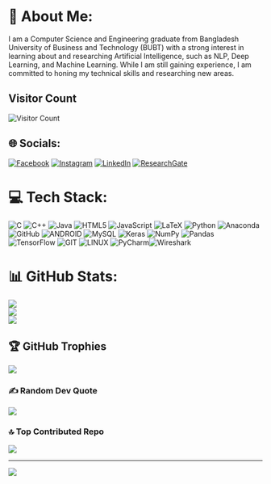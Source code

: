 # 💫 About Me: 
I am a Computer Science and Engineering graduate from Bangladesh University of Business and Technology (BUBT) with a strong interest in learning about and researching Artificial Intelligence, such as NLP, Deep Learning, and Machine Learning. While I am still gaining experience, I am committed to honing my technical skills and researching new areas.

## Visitor Count
![Visitor Count](https://profile-counter.glitch.me/TamimaNisat/count.svg) 

## 🌐 Socials:  
[![Facebook](https://img.shields.io/badge/Facebook-%231877F2.svg?logo=Facebook&logoColor=white)](https://www.facebook.com/tamima.nisat) [![Instagram](https://img.shields.io/badge/Instagram-%23E4405F.svg?logo=Instagram&logoColor=white)](https://www.instagram.com/tamimanisat/) [![LinkedIn](https://img.shields.io/badge/LinkedIn-%230077B5.svg?logo=linkedin&logoColor=white)](https://www.linkedin.com/in/tamima-nisat-9ab85720b/) [![ResearchGate](https://img.shields.io/badge/ResearchGate-%2300CCBB.svg?logo=ResearchGate&logoColor=white)](https://www.researchgate.net/profile/Tamima-Nisat)

# 💻 Tech Stack:
![C](https://img.shields.io/badge/c-%2300599C.svg?style=for-the-badge&logo=c&logoColor=white) ![C++](https://img.shields.io/badge/c++-%2300599C.svg?style=for-the-badge&logo=c%2B%2B&logoColor=white) ![Java](https://img.shields.io/badge/java-%23ED8B00.svg?style=for-the-badge&logo=java&logoColor=white) ![HTML5](https://img.shields.io/badge/html5-%23E34F26.svg?style=for-the-badge&logo=html5&logoColor=white) ![JavaScript](https://img.shields.io/badge/javascript-%23323330.svg?style=for-the-badge&logo=javascript&logoColor=%23F7DF1E) ![LaTeX](https://img.shields.io/badge/latex-%23008080.svg?style=for-the-badge&logo=latex&logoColor=white) ![Python](https://img.shields.io/badge/python-3670A0?style=for-the-badge&logo=python&logoColor=ffdd54) ![Anaconda](https://img.shields.io/badge/Anaconda-%2344A833.svg?style=for-the-badge&logo=anaconda&logoColor=white) ![GitHub](https://img.shields.io/badge/GitHub-%23121011.svg?style=for-the-badge&logo=github&logoColor=white) ![ANDROID](https://img.shields.io/badge/android-%2320232a.svg?style=for-the-badge&logo=android&logoColor=%a4c639) ![MySQL](https://img.shields.io/badge/mysql-%2300f.svg?style=for-the-badge&logo=mysql&logoColor=white) ![Keras](https://img.shields.io/badge/Keras-%23D00000.svg?style=for-the-badge&logo=Keras&logoColor=white) ![NumPy](https://img.shields.io/badge/numpy-%23013243.svg?style=for-the-badge&logo=numpy&logoColor=white) ![Pandas](https://img.shields.io/badge/pandas-%23150458.svg?style=for-the-badge&logo=pandas&logoColor=white) ![TensorFlow](https://img.shields.io/badge/TensorFlow-%23FF6F00.svg?style=for-the-badge&logo=TensorFlow&logoColor=white) ![GIT](https://img.shields.io/badge/Git-fc6d26?style=for-the-badge&logo=git&logoColor=white) ![LINUX](https://img.shields.io/badge/Linux-FCC624?style=for-the-badge&logo=linux&logoColor=black) ![PyCharm](https://img.shields.io/badge/pycharm-143?style=for-the-badge&logo=pycharm&logoColor=black&color=green&labelColor=white)![Wireshark](https://img.shields.io/badge/wireshark-%23168aad.svg?style=for-the-badge&logo=wireshark&logoColor=white)

# 📊 GitHub Stats:
![](https://github-readme-stats.vercel.app/api?username=TamimaNisat&theme=dark&hide_border=false&include_all_commits=true&count_private=true)<br/>
![](https://github-readme-streak-stats.herokuapp.com/?user=TamimaNisat&layout=compact&theme=radical)<br/>
![](https://github-readme-stats.vercel.app/api/top-langs/?username=TamimaNisat&layout=compact&theme=radical)

## 🏆 GitHub Trophies
![](https://github-profile-trophy.vercel.app/?username=TamimaNisat&theme=dracula&no-frame=true&no-bg=true&margin-w=4)

### ✍️ Random Dev Quote
![](https://quotes-github-readme.vercel.app/api?type=horizontal&theme=radical)

### 🔝 Top Contributed Repo
![](https://github-contributor-stats.vercel.app/api?username=TamimaNisat&limit=5&theme=dark&combine_all_yearly_contributions=true)

---
[![](https://visitcount.itsvg.in/api?id=TamimaNisat&icon=0&color=4)](https://visitcount.itsvg.in)

